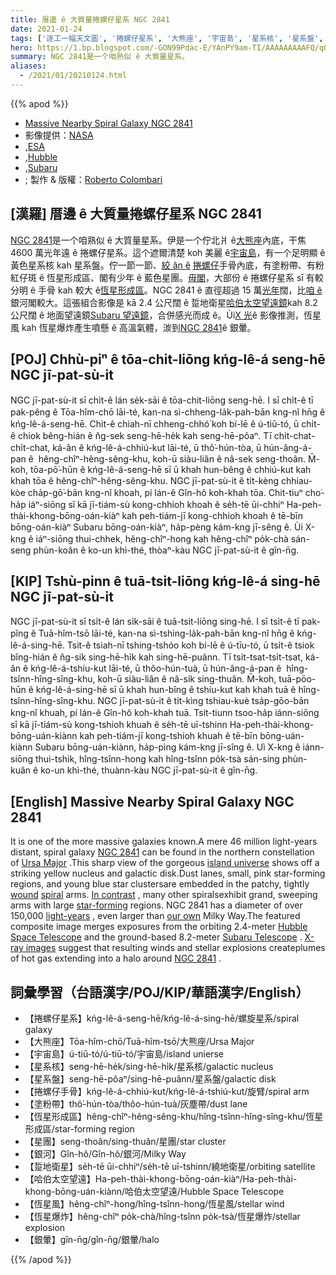 ```yaml
---
title: 厝邊 ê 大質量捲螺仔星系 NGC 2841
date: 2021-01-24
tags: ['逐工一幅天文圖', '捲螺仔星系', '大熊座', '宇宙島', '星系核', '星系盤', '捲螺仔手骨', '塗粉帶', '恆星形成區', '星團', '銀河', '踅地衛星', '哈伯太空望遠', '恆星風', '恆星爆炸', '銀暈']
hero: https://1.bp.blogspot.com/-GON99Pdac-E/YAnPY9am-TI/AAAAAAAAAFQ/qOUYgj_WLIckCD9x_hgVxhi34MKaClj5ACLcBGAsYHQ/s960/ngc2841_hstColombari_960.jpeg
summary: NGC 2841是一个咱熟似 ê 大質量星系。
aliases:
  - /2021/01/20210124.html
---
```


{{% apod %}}

- [Massive Nearby Spiral Galaxy NGC 2841](https://apod.nasa.gov/apod/ap210124.html)
- 影像提供：[NASA](https://www.nasa.gov/)
- ,[ESA](https://esahubble.org/)
- ,[Hubble](https://hla.stsci.edu/)
- ,[Subaru](https://subarutelescope.org/en/about/)
- ; 製作 & 版權：[Roberto Colombari](https://www.facebook.com/roberto.colombari)

## [漢羅] 厝邊 ê 大質量捲螺仔星系 NGC 2841

[NGC 2841](https://hubblesite.org/image/3845/printshop)是一个咱熟似 ê 大質量星系。伊是一个佇北爿 ê[大熊座](https://apod.nasa.gov/apod/ap070108.html)內底，干焦 4600 萬光年遠 ê 捲螺仔星系。這个遮爾清楚 koh 美麗 ê[宇宙島](https://cass.ucsd.edu/public/tutorial/Galaxies.html)，有一个足明顯 ê 黃色星系核 kah 星系盤。佇一節一節、[絞 ân ê](https://casa.colorado.edu/~danforth/science/spiral/) [捲螺仔](https://apod.nasa.gov/apod/ap030925.html)手骨內底，有塗粉帶、有粉紅仔斑 ê 恆星形成區、閣有少年 ê 藍色星團。[毋閣](https://apod.nasa.gov/apod/ap091017.html)，大部份 ê 捲螺仔星系 sī 有較分明 ê 手骨 kah 較大 ê[恆星形成區](https://science.nasa.gov/astrophysics/focus-areas/how-do-stars-form-and-evolve)。NGC 2841 ê 直徑超過 15 萬[光年](https://exoplanets.nasa.gov/faq/26/what-is-a-light-year/)闊，比[咱 ê](http://www.atlasoftheuniverse.com/galaxy.html)銀河閣較大。這張組合影像是 kā 2.4 公尺闊 ê 踅地衛星[哈伯太空望遠鏡](https://www.nasa.gov/mission_pages/hubble/story/index.html)kah 8.2 公尺闊 ê 地面望遠鏡[Subaru 望遠鏡](https://www.naoj.org/en/about/)，合併感光而成 ê。Ùi[X 光](https://chandra.harvard.edu/photo/2006/n2841/)ê 影像推測，恆星風 kah 恆星爆炸產生噴懸 ê 高溫氣體，湠到[NGC 2841](https://www.youtube.com/watch?v=byMG1s47ov8)ê 銀暈。

## [POJ] Chhù-piⁿ ê tōa-chit-liōng kńg-lê-á seng-hē NGC jī-pat-sù-it

NGC jī-pat-sù-it sī chi̍t-ê lán se̍k-sāi ê tōa-chit-liōng seng-hē. I sī chi̍t-ê tī pak-pêng ê Tōa-hîm-chō lāi-té, kan-na sì-chheng-la̍k-pah-bān kng-nî hn̄g ê kńg-lê-á-seng-hē. Chit-ê chiah-nī chheng-chhó͘ koh bí-lē ê ú-tiū-tó, ū chi̍t-ê chiok bêng-hián ê n̂g-sek seng-hē-he̍k kah seng-hē-pôaⁿ. Tī chi̍t-chat-chi̍t-chat, ká-ân ê kńg-lê-á-chhiú-kut lāi-té, ū thô͘-hún-tòa, ū hún-âng-á-pan ê  hêng-chîⁿ-hêng-sêng-khu, koh-ū siàu-liân ê nâ-sek seng-thoân. M̄-koh, tōa-pō͘-hūn ê kńg-lê-á-seng-hē sī ū khah hun-bêng ê chhiú-kut kah khah tōa ê hêng-chîⁿ-hêng-sêng-khu. NGC jī-pat-sù-it ê ti̍t-kèng chhiau-kòe cha̍p-gō͘-bān kng-nî khoah, pí lán-ê Gîn-hô koh-khah tōa. Chit-tiuⁿ cho͘-ha̍p iáⁿ-siōng sī kā jī-tiám-sù kong-chhioh khoah ê se̍h-tē ūi-chhiⁿ Ha-peh-thài-khong-bōng-oán-kiàⁿ kah peh-tiám-jī kong-chhioh khoah ê tē-bīn bōng-oán-kiàⁿ Subaru bōng-oán-kiàⁿ, ha̍p-pèng kám-kng jī-sêng ê. Ùi X-kng ê iáⁿ-siōng thui-chhek, hêng-chîⁿ-hong kah hêng-chîⁿ po̍k-chà sán-seng phùn-koân ê ko-un khì-thé, thòaⁿ-kàu NGC jī-pat-sù-it ê gîn-n̄g.

## [KIP] Tshù-pinn ê tuā-tsit-liōng kńg-lê-á sing-hē NGC jī-pat-sù-it

NGC jī-pat-sù-it sī tsi̍t-ê lán si̍k-sāi ê tuā-tsit-liōng sing-hē. I sī tsi̍t-ê tī pak-pîng ê Tuā-hîm-tsō lāi-té, kan-na sì-tshing-la̍k-pah-bān kng-nî hn̄g ê kńg-lê-á-sing-hē. Tsit-ê tsiah-nī tshing-tshóo koh bí-lē ê ú-tīu-tó, ū tsi̍t-ê tsiok bîng-hián ê n̂g-sik sing-hē-hi̍k kah sing-hē-puânn. Tī tsi̍t-tsat-tsi̍t-tsat, ká-ân ê kńg-lê-á-tshíu-kut lāi-té, ū thôo-hún-tuà, ū hún-âng-á-pan ê  hîng-tsînn-hîng-sîng-khu, koh-ū siàu-liân ê nâ-sik sing-thuân. M̄-koh, tuā-pōo-hūn ê kńg-lê-á-sing-hē sī ū khah hun-bîng ê tshíu-kut kah khah tuā ê hîng-tsînn-hîng-sîng-khu. NGC jī-pat-sù-it ê ti̍t-kìng tshiau-kuè tsa̍p-gōo-bān kng-nî khuah, pí lán-ê Gîn-hô koh-khah tuā. Tsit-tiunn tsoo-ha̍p iánn-siōng sī kā jī-tiám-sù kong-tshioh khuah ê se̍h-tē uī-tshinn Ha-peh-thài-khong-bōng-uán-kiànn kah peh-tiám-jī kong-tshioh khuah ê tē-bīn bōng-uán-kiànn Subaru bōng-uán-kiànn, ha̍p-pìng kám-kng jī-sîng ê. Uì X-kng ê iánn-siōng thui-tshik, hîng-tsînn-hong kah hîng-tsînn po̍k-tsà sán-sing phùn-kuân ê ko-un khì-thé, thuànn-kàu NGC jī-pat-sù-it ê gîn-n̄g.

## [English] Massive Nearby Spiral Galaxy NGC 2841

It is one of the more massive galaxies known.A mere 46 million light-years distant, spiral galaxy [NGC 2841](https://hubblesite.org/image/3845/printshop) can be found in the northern constellation of [Ursa Major](https://apod.nasa.gov/apod/ap070108.html) .This sharp view of the gorgeous [island universe](https://cass.ucsd.edu/public/tutorial/Galaxies.html) shows off a striking yellow nucleus and galactic disk.Dust lanes, small, pink star-forming regions, and young blue star clustersare embedded in the patchy, tightly [wound](https://casa.colorado.edu/~danforth/science/spiral/) [spiral](https://apod.nasa.gov/apod/fap/ap030925.html) arms. [In contrast](https://apod.nasa.gov/apod/ap091017.html) , many other spiralsexhibit grand, sweeping arms with large [star-forming](https://science.nasa.gov/astrophysics/focus-areas/how-do-stars-form-and-evolve) regions. NGC 2841 has a diameter of over 150,000 [light-years](https://exoplanets.nasa.gov/faq/26/what-is-a-light-year/) , even larger than [our own](http://www.atlasoftheuniverse.com/galaxy.html) Milky Way.The featured composite image merges exposures from the orbiting 2.4-meter [Hubble Space Telescope](https://www.nasa.gov/mission_pages/hubble/story/index.html) and the ground-based 8.2-meter [Subaru Telescope](https://www.naoj.org/en/about/) . [X-ray images](https://chandra.harvard.edu/photo/2006/n2841/) suggest that resulting winds and stellar explosions createplumes of hot gas extending into a halo around [NGC 2841](https://www.youtube.com/watch?v=byMG1s47ov8) .

## 詞彙學習（台語漢字/POJ/KIP/華語漢字/English）

- 【捲螺仔星系】kńg-lê-á-seng-hē/kńg-lê-á-sing-hē/螺旋星系/spiral galaxy
- 【大熊座】Tōa-hîm-chō/Tuā-hîm-tsō/大熊座/Ursa Major
- 【宇宙島】ú-tiū-tó/ú-tiū-tó/宇宙島/island unierse
- 【星系核】seng-hē-he̍k/sing-hē-hi̍k/星系核/galactic nucleus
- 【星系盤】seng-hē-pôaⁿ/sing-hē-puânn/星系盤/galactic disk
- 【捲螺仔手骨】kńg-lê-á-chhiú-kut/kńg-lê-á-tshiú-kut/旋臂/spiral arm
- 【塗粉帶】thô͘-hún-tòa/thôo-hún-tuà/灰塵帶/dust lane
- 【恆星形成區】hêng-chîⁿ-hêng-sêng-khu/hîng-tsînn-hîng-sîng-khu/恆星形成區/star-forming region
- 【星團】seng-thoân/sing-thuân/星團/star cluster
- 【銀河】Gîn-hô/Gîn-hô/銀河/Milky Way
- 【踅地衛星】se̍h-tē ūi-chhiⁿ/se̍h-tē uī-tshinn/繞地衛星/orbiting satellite
- 【哈伯太空望遠】Ha-peh-thài-khong-bōng-oán-kiàⁿ/Ha-peh-thài-khong-bōng-uán-kiànn/哈伯太空望遠/Hubble Space Telescope
- 【恆星風】hêng-chîⁿ-hong/hîng-tsînn-hong/恆星風/stellar wind
- 【恆星爆炸】hêng-chîⁿ po̍k-chà/hîng-tsînn po̍k-tsà/恆星爆炸/stellar explosion
- 【銀暈】gîn-n̄g/gîn-n̄g/銀暈/halo

{{% /apod %}}
